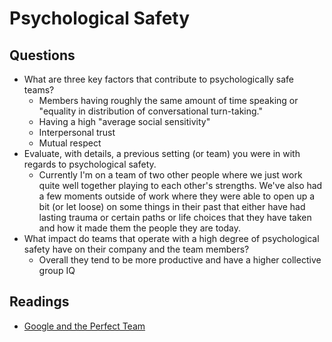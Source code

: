 # Psychological Safety

## Questions

* What are three key factors that contribute to psychologically safe teams?
  * Members having roughly the same amount of time speaking or "equality in distribution of conversational turn-taking."
  * Having a high "average social sensitivity"
  * Interpersonal trust
  * Mutual respect
* Evaluate, with details, a previous setting (or team) you were in with regards to psychological safety.
  * Currently I'm on a team of two other people where we just work quite well together playing to each other's strengths.  We've also had a few moments outside of work where they were able to open up a bit (or let loose) on some things in their past that either have had lasting trauma or certain paths or life choices that they have taken and how it made them the people they are today.
* What impact do teams that operate with a high degree of psychological safety have on their company and the team members?
  * Overall they tend to be more productive and have a higher collective group IQ

## Readings

* [Google and the Perfect Team](https://web.archive.org/web/20221125192300/https://www.nytimes.com/2016/02/28/magazine/what-google-learned-from-its-quest-to-build-the-perfect-team.html)
